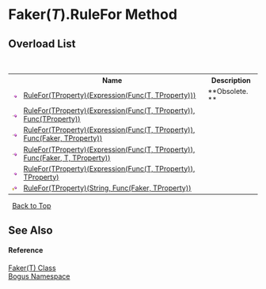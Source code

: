 # Faker(*T*).RuleFor Method 
 


## Overload List
&nbsp;<table><tr><th></th><th>Name</th><th>Description</th></tr><tr><td>![Public method](media/pubmethod.gif "Public method")</td><td><a href="M_Bogus_Faker_1_RuleFor__1">RuleFor(TProperty)(Expression(Func(T, TProperty)))</a></td><td> **Obsolete. **</td></tr><tr><td>![Public method](media/pubmethod.gif "Public method")</td><td><a href="M_Bogus_Faker_1_RuleFor__1_1">RuleFor(TProperty)(Expression(Func(T, TProperty)), Func(TProperty))</a></td><td /></tr><tr><td>![Public method](media/pubmethod.gif "Public method")</td><td><a href="M_Bogus_Faker_1_RuleFor__1_2">RuleFor(TProperty)(Expression(Func(T, TProperty)), Func(Faker, TProperty))</a></td><td /></tr><tr><td>![Public method](media/pubmethod.gif "Public method")</td><td><a href="M_Bogus_Faker_1_RuleFor__1_3">RuleFor(TProperty)(Expression(Func(T, TProperty)), Func(Faker, T, TProperty))</a></td><td /></tr><tr><td>![Public method](media/pubmethod.gif "Public method")</td><td><a href="M_Bogus_Faker_1_RuleFor__1_4">RuleFor(TProperty)(Expression(Func(T, TProperty)), TProperty)</a></td><td /></tr><tr><td>![Protected method](media/protmethod.gif "Protected method")</td><td><a href="M_Bogus_Faker_1_RuleFor__1_5">RuleFor(TProperty)(String, Func(Faker, TProperty))</a></td><td /></tr></table>&nbsp;
<a href="#faker(*t*).rulefor-method">Back to Top</a>

## See Also


#### Reference
<a href="T_Bogus_Faker_1">Faker(T) Class</a><br /><a href="N_Bogus">Bogus Namespace</a><br />